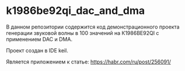 # k1986be92qi_dac_and_dma

В данном репозитории содержится код демонстрационного проекта генерации звуковой волны в 100 значений на К1986ВЕ92QI с применением DAC и DMA.

Проект создан в IDE keil.

Является приложением к статье: https://habr.com/ru/post/256091/
